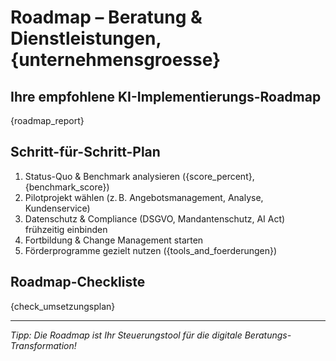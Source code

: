 # Roadmap – Beratung & Dienstleistungen, {unternehmensgroesse}

## Ihre empfohlene KI-Implementierungs-Roadmap

{roadmap_report}

## Schritt-für-Schritt-Plan

1. Status-Quo & Benchmark analysieren ({score_percent}, {benchmark_score})
2. Pilotprojekt wählen (z. B. Angebotsmanagement, Analyse, Kundenservice)
3. Datenschutz & Compliance (DSGVO, Mandantenschutz, AI Act) frühzeitig einbinden
4. Fortbildung & Change Management starten
5. Förderprogramme gezielt nutzen ({tools_and_foerderungen})

## Roadmap-Checkliste

{check_umsetzungsplan}

---

_Tipp: Die Roadmap ist Ihr Steuerungstool für die digitale Beratungs-Transformation!_
